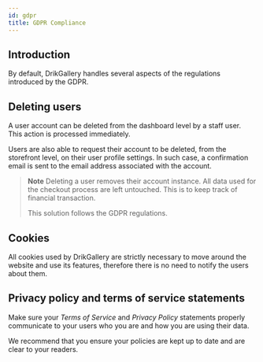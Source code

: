 ```yaml
---
id: gdpr
title: GDPR Compliance
---
```


## Introduction

By default, DrikGallery handles several aspects of the regulations introduced by the GDPR.


## Deleting users

A user account can be deleted from the dashboard level by a staff user. This action is processed immediately.

Users are also able to request their account to be deleted, from the storefront level, on their user profile settings. In such case, a confirmation email is sent to the email address associated with the account.

> **Note**
> Deleting a user removes their account instance. All data used for the checkout process are left untouched. This is to keep track of financial transaction. 
>
> This solution follows the GDPR regulations. 


## Cookies

All cookies used by DrikGallery are strictly necessary to move around the website and use its features, therefore there is no need to notify the users about them.


## Privacy policy and terms of service statements

Make sure your _Terms of Service_ and _Privacy Policy_ statements properly communicate to your users who you are and how you are using their data. 

We recommend that you ensure your policies are kept up to date and are clear to your readers.